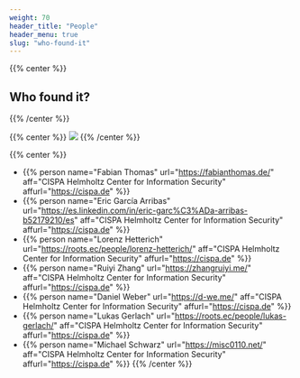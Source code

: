 ```yaml
---
weight: 70
header_title: "People"
header_menu: true
slug: "who-found-it"
---
```


{{% center %}}
## Who found it?
{{% /center %}}

{{% center %}}
<img id="people" src="/who.jpg" />
{{% /center %}}

{{% center %}}
- {{% person name="Fabian Thomas" url="https://fabianthomas.de/" aff="CISPA Helmholtz Center for Information Security" affurl="https://cispa.de" %}}
- {{% person name="Eric García Arribas" url="https://es.linkedin.com/in/eric-garc%C3%ADa-arribas-b52179210/es" aff="CISPA Helmholtz Center for Information Security" affurl="https://cispa.de" %}}
- {{% person name="Lorenz Hetterich" url="https://roots.ec/people/lorenz-hetterich/" aff="CISPA Helmholtz Center for Information Security" affurl="https://cispa.de" %}}
- {{% person name="Ruiyi Zhang" url="https://zhangruiyi.me/" aff="CISPA Helmholtz Center for Information Security" affurl="https://cispa.de" %}}
- {{% person name="Daniel Weber" url="https://d-we.me/" aff="CISPA Helmholtz Center for Information Security" affurl="https://cispa.de" %}}
- {{% person name="Lukas Gerlach" url="https://roots.ec/people/lukas-gerlach/" aff="CISPA Helmholtz Center for Information Security" affurl="https://cispa.de" %}}
- {{% person name="Michael Schwarz" url="https://misc0110.net/" aff="CISPA Helmholtz Center for Information Security" affurl="https://cispa.de" %}}
{{% /center %}}
